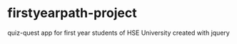 # firstyearpath-project

quiz-quest app for first year students of HSE University created with jquery
